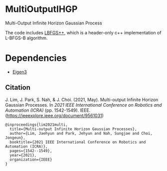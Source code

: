 # MultiOutputIHGP
Multi-Output Infinite Horizon Gaussian Process

The code includes [LBFGS++](https://github.com/yixuan/LBFGSpp), which is a header-only c++ implementation of L-BFGS-B algorithm.
# Dependencies
- [Eigen3](https://eigen.tuxfamily.org/index.php?title=Main_Page)

## Citation
J. Lim, J. Park, S. Nah, & J. Choi. (2021, May). Multi-output Infinite Horizon Gaussian Processes. In *2021 IEEE International Conference on Robotics and Automation (ICRA)* (pp. 1542-1549). IEEE. (https://ieeexplore.ieee.org/document/9561031)
```
@inproceedings{lim2021multi,
  title={Multi-output Infinite Horizon Gaussian Processes},
  author={Lim, Jaehyun and Park, Jehyun and Nah, Sungjae and Choi, Jongeun},
  booktitle={2021 IEEE International Conference on Robotics and Automation (ICRA)},
  pages={1542--1549},
  year={2021},
  organization={IEEE}
}
```
